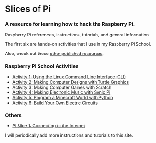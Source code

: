 # Slices of Pi

### A resource for learning how to hack the Raspberry Pi.

Raspberry Pi references, instructions, tutorials, and general information.

The first six are hands-on activities that I use in my Raspberry Pi School.

Also, check out these [other published resources](pi-school/resources.md).

### Raspberry Pi School Activities
- [Activity 1:  Using the Linux Command Line Interface (CLI)](https://drive.google.com/open?id=1-trzg2u2DkueaQIxToQdjTUUTy8KOmEVksIgrxOMTsM&authuser=0)
- [Activity 2:  Making Computer Designs with Turtle Graphics](https://drive.google.com/open?id=1Prk5o83P0_jpLxVPuT9d3EHHPjhex3KQUWzR5p9mct8&authuser=0)
- [Activity 3:  Making Computer Games with Scratch](https://drive.google.com/open?id=1CXnA6OuMMG4uqFFtZMq17FezSOwcQATmTLpvoMEBAj8&authuser=0)
- [Activity 4:  Making Electronic Music with Sonic Pi](https://drive.google.com/open?id=1kieUShQwXNBTDlRTXF0fuRA-yKcODg4r6iXmWTz83s4&authuser=0)
- [Activity 5:  Program a Minecraft World with Python](https://drive.google.com/open?id=1ZTvjcSfWlevrHJg0AFCpTMnDIt233xSSsvtOvy-0E6o&authuser=0)
- [Activity 6:  Build Your Own Electric Circuits](https://drive.google.com/open?id=1UEurwEtHOoRtzulQmRvztXA2l7x079MhR6lhZJpqrmk&authuser=0)

### Others
- [Pi Slice 1:  Connecting to the Internet](pi-slice/pi-slice-0001-internet.md)

I will periodically add more instructions and tutorials to this site.
